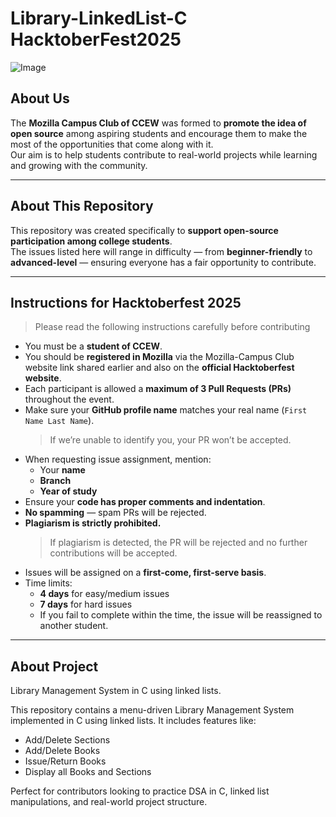 # Library-LinkedList-C HacktoberFest2025
![Image](https://github.com/user-attachments/assets/3c277aa6-6fb1-4636-b14a-a05bbbe9a0d9)

##  About Us
The **Mozilla Campus Club of CCEW** was formed to **promote the idea of open source** among aspiring students and encourage them to make the most of the opportunities that come along with it.  
Our aim is to help students contribute to real-world projects while learning and growing with the community.


---


##  About This Repository
This repository was created specifically to **support open-source participation among college students**.  
The issues listed here will range in difficulty — from **beginner-friendly** to **advanced-level** — ensuring everyone has a fair opportunity to contribute.


---


## Instructions for Hacktoberfest 2025


> Please read the following instructions carefully before contributing 


- You must be a **student of CCEW**.  
- You should be **registered in Mozilla** via the Mozilla-Campus Club website link shared earlier and also on the **official Hacktoberfest website**.  
- Each participant is allowed a **maximum of 3 Pull Requests (PRs)** throughout the event.  
- Make sure your **GitHub profile name** matches your real name (`First Name Last Name`).  
  > If we’re unable to identify you, your PR won’t be accepted.  
- When requesting issue assignment, mention:
  - Your **name**
  - **Branch**
  - **Year of study**
- Ensure your **code has proper comments and indentation**.  
- **No spamming** — spam PRs will be rejected.  
- **Plagiarism is strictly prohibited.**
  > If plagiarism is detected, the PR will be rejected and no further contributions will be accepted.  
- Issues will be assigned on a **first-come, first-serve basis**.  
- Time limits:
  -  **4 days** for easy/medium issues  
  -  **7 days** for hard issues  
  - If you fail to complete within the time, the issue will be reassigned to another student.


---
## About Project
Library Management System in C using linked lists.

This repository contains a menu-driven Library Management System implemented in C using linked lists.
It includes features like:
* Add/Delete Sections
* Add/Delete Books
* Issue/Return Books
* Display all Books and Sections

Perfect for contributors looking to practice DSA in C, linked list manipulations, and real-world project structure.
